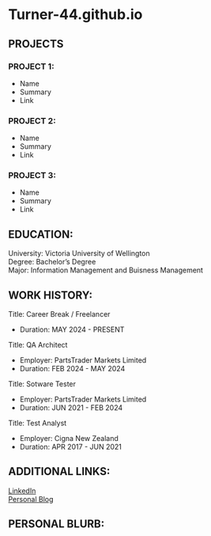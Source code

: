 # Turner-44.github.io

## PROJECTS

### PROJECT 1: 
- Name
- Summary
- Link

### PROJECT 2: 
- Name
- Summary
- Link

### PROJECT 3:
- Name
- Summary
- Link

## EDUCATION: 
University: Victoria University of Wellington  
Degree: Bachelor’s Degree   
Major: Information Management and Buisness Management  

## WORK HISTORY: 
Title: Career Break / Freelancer  
- Duration: MAY 2024 - PRESENT

Title: QA Architect  
- Employer: PartsTrader Markets Limited
- Duration: FEB 2024 - MAY 2024

Title: Sotware Tester  
- Employer: PartsTrader Markets Limited
- Duration: JUN 2021 - FEB 2024

Title: Test Analyst  
- Employer: Cigna New Zealand
- Duration: APR 2017 - JUN 2021


## ADDITIONAL LINKS:
[LinkedIn](https://www.linkedin.com/in/matthewwilliamturner)  
[Personal Blog](https://www.becomingmatthew.com)

## PERSONAL BLURB:

